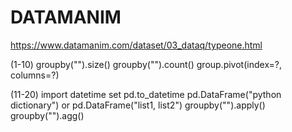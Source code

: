 # DATAMANIM
https://www.datamanim.com/dataset/03_dataq/typeone.html

(1-10)
    groupby("").size()
    groupby("").count()
    group.pivot(index=?, columns=?)

(11-20)
    import datetime
    set
    pd.to_datetime
    pd.DataFrame("python dictionary") or pd.DataFrame("list1, list2")
    groupby("").apply()
    groupby("").agg()


